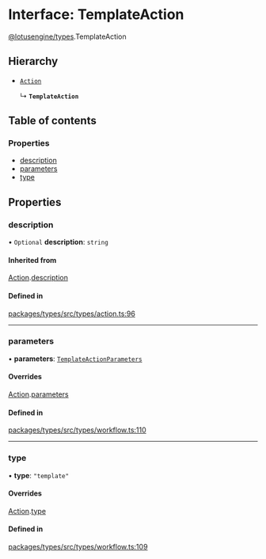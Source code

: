 # Interface: TemplateAction

[@lotusengine/types](../wiki/@lotusengine.types).TemplateAction

## Hierarchy

- [`Action`](../wiki/@lotusengine.types.Action)

  ↳ **`TemplateAction`**

## Table of contents

### Properties

- [description](../wiki/@lotusengine.types.TemplateAction#description)
- [parameters](../wiki/@lotusengine.types.TemplateAction#parameters)
- [type](../wiki/@lotusengine.types.TemplateAction#type)

## Properties

### description

• `Optional` **description**: `string`

#### Inherited from

[Action](../wiki/@lotusengine.types.Action).[description](../wiki/@lotusengine.types.Action#description)

#### Defined in

[packages/types/src/types/action.ts:96](https://github.com/lotusengine/sdk/blob/fdb90a3/packages/types/src/types/action.ts#L96)

___

### parameters

• **parameters**: [`TemplateActionParameters`](../wiki/@lotusengine.types.TemplateActionParameters)

#### Overrides

[Action](../wiki/@lotusengine.types.Action).[parameters](../wiki/@lotusengine.types.Action#parameters)

#### Defined in

[packages/types/src/types/workflow.ts:110](https://github.com/lotusengine/sdk/blob/fdb90a3/packages/types/src/types/workflow.ts#L110)

___

### type

• **type**: ``"template"``

#### Overrides

[Action](../wiki/@lotusengine.types.Action).[type](../wiki/@lotusengine.types.Action#type)

#### Defined in

[packages/types/src/types/workflow.ts:109](https://github.com/lotusengine/sdk/blob/fdb90a3/packages/types/src/types/workflow.ts#L109)
